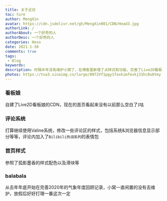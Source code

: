 ```yaml
---
title: 关于近日
toc: ture
author: MengXin
avatar: https://cdn.jsdelivr.net/gh/MengXin001/CDN/Head3.jpg
authorLink: /
authorAbout: 一个好奇的人
authorDesc: 一个好奇的人
categories: Hexo
date: 2021-1-30
comments: true
tags: 
 - Blog
keywords: 
description: 时隔半年没有维护小窝了，在博客里新增了点样式和功能，完善了Live2D看板娘......
photos: https://tva3.sinaimg.cn/large/0072Vf1pgy1foxkimfevkj31hc0u0tmy.jpg
---
```


### 看板娘
自建了Live2D看板娘的CDN，现在的首页看起来没有以前那么空白了(咕
### 评论系统
打算继续使用Valine系统，修改一些评论区的样式，包括系统&浏览器信息显示部分等等，评论内加入了`Bilibili热词系列`的表情包
### 首页样式
参照了孤影墨香的样式配色以及滑块等
### balabala
从去年年底开始在完善2020年的气象年度回顾记录，小窝一直闲置的没有去维护，放假后好好打理一番这次一定